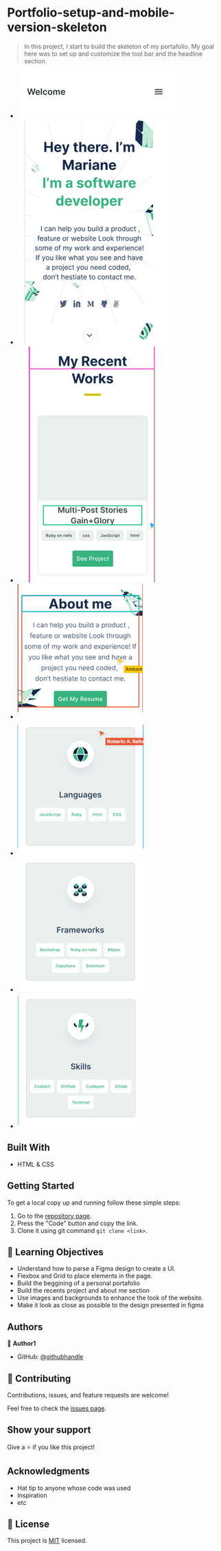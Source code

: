 # Portfolio-setup-and-mobile-version-skeleton

> In this project, I start to build the skeleton of my portafolio. My goal here was to set up and customize the tool bar and the headline section.

- ![screenshot](images/toolbar.png)
- ![screenshot](images/headline.png)
- ![screenshot](images/recent-projects.png)
- ![screenshot](images/about-me.png)
- ![screenshot](images/languages-card.png)
- ![screenshot](images/framework-card.png)
- ![screenshot](images/skills-card.png)

## Built With

- HTML & CSS

## Getting Started

To get a local copy up and running follow these simple steps:

1. Go to the [repository page](https://github.com/rega1237/Portfolio-setup-and-mobile-version-skeleton).
2. Press the "Code" button and copy the link.
3. Clone it using git command `git clone <link>`.

## :blue_book: Learning Objectives

- Understand how to parse a Figma design to create a UI.
- Flexbox and Grid to place elements in the page.
- Build the beggining of a personal portafolio
- Build the recents project and about me section
- Use images and backgrounds to enhance the look of the website.
- Make it look as close as possible to the design presented in figma

## Authors

👤 **Author1**

- GitHub: [@githubhandle](https://github.com/rega1237)

## 🤝 Contributing

Contributions, issues, and feature requests are welcome!

Feel free to check the [issues page](../../issues/).

## Show your support

Give a ⭐️ if you like this project!

## Acknowledgments

- Hat tip to anyone whose code was used
- Inspiration
- etc

## 📝 License

This project is [MIT](./MIT.md) licensed.